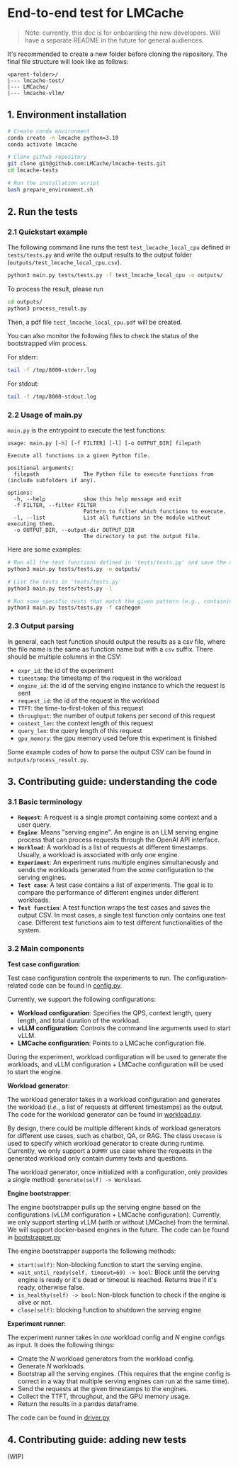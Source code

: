 # End-to-end test for LMCache

> Note: currently, this doc is for onboarding the new developers. Will have a separate README in the future for general audiences.

It's recommended to create a new folder before cloning the repository. The final file structure will look like as follows:

```
<parent-folder>/
|--- lmcache-test/
|--- LMCache/
|--- lmcache-vllm/
```

## 1. Environment installation


```bash
# Create conda environment
conda create -n lmcache python=3.10
conda activate lmcache

# Clone github repository
git clone git@github.com:LMCache/lmcache-tests.git
cd lmcache-tests

# Run the installation script
bash prepare_environment.sh
```

## 2. Run the tests

### 2.1 Quickstart example

The following command line runs the test `test_lmcache_local_cpu` defined in `tests/tests.py` and write the output results to the output folder (`outputs/test_lmcache_local_cpu.csv`).

```bash
python3 main.py tests/tests.py -f test_lmcache_local_cpu -o outputs/
```

To process the result, please run
```bash
cd outputs/
python3 process_result.py
```
Then, a pdf file `test_lmcache_local_cpu.pdf` will be created.

You can also monitor the following files to check the status of the bootstrapped vllm process.

For stderr:
```bash
tail -f /tmp/8000-stderr.log
```

For stdout:
```bash
tail -f /tmp/8000-stdout.log
```


### 2.2 Usage of main.py

`main.py` is the entrypoint to execute the test functions:
```
usage: main.py [-h] [-f FILTER] [-l] [-o OUTPUT_DIR] filepath

Execute all functions in a given Python file.

positional arguments:
  filepath              The Python file to execute functions from (include subfolders if any).

options:
  -h, --help            show this help message and exit
  -f FILTER, --filter FILTER
                        Pattern to filter which functions to execute.
  -l, --list            List all functions in the module without executing them.
  -o OUTPUT_DIR, --output-dir OUTPUT_DIR
                        The directory to put the output file.
```

Here are some examples:

```bash
# Run all the test functions defined in 'tests/tests.py' and save the output to 'outputs/'
python3 main.py tests/tests.py -o outputs/

# List the tests in 'tests/tests.py'
python3 main.py tests/tests.py -l

# Run some specific tests that match the given pattern (e.g., containing 'cachegen')
python3 main.py tests/tests.py -f cachegen
```

### 2.3 Output parsing

In general, each test function should output the results as a csv file, where the file name is the same as function name but with a `csv` suffix.
There should be multiple columns in the CSV:
- `expr_id`: the id of the experiment
- `timestamp`: the timestamp of the request in the workload
- `engine_id`: the id of the serving engine instance to which the request is sent
- `request_id`: the id of the request in the workload
- `TTFT`: the time-to-first-token of this request
- `throughput`: the number of output tokens per second of this request
- `context_len`: the context length of this request
- `query_len`: the query length of this request
- `gpu_memory`: the gpu memory used before this experiment is finished

Some example codes of how to parse the output CSV can be found in `outputs/process_result.py`.


## 3. Contributing guide: understanding the code

### 3.1 Basic terminology

- **`Request`**: A request is a single prompt containing some context and a user query.
- **`Engine`**: Means "serving engine". An engine is an LLM serving engine process that can process requests through the OpenAI API interface.
- **`Workload`**: A workload is a list of requests at different timestamps. Usually, a workload is associated with only one engine.
- **`Experiment`**: An experiment runs multiple engines simultaneously and sends the workloads generated from the _same_ configuration to the serving engines.
- **`Test case`**: A test case contains a list of experiments. The goal is to compare the performance of different engines under different workloads. 
- **`Test function`**: A test function wraps the test cases and saves the output CSV. In most cases, a single test function only contains one test case. Different test functions aim to test different functionalities of the system.

### 3.2 Main components

**Test case configuration**:

Test case configuration controls the experiments to run. The configuration-related code can be found in [config.py](https://github.com/LMCache/lmcache-tests/blob/main/configs.py).

Currently, we support the following configurations:
- **Workload configuration**: Specifies the QPS, context length, query length, and total duration of the workload.
- **vLLM configuration**: Controls the command line arguments used to start vLLM.
- **LMCache configuration**: Points to a LMCache configuration file.

During the experiment, workload configuration will be used to generate the workloads, and vLLM configuration + LMCache configuration will be used to start the engine.

**Workload generator**:

The workload generator takes in a workload configuration and generates the workload (*i.e.*, a list of requests at different timestamps) as the output.
The code for the workload generator can be found in [workload.py](https://github.com/LMCache/lmcache-tests/blob/main/workload.py).

By design, there could be multiple different kinds of workload generators for different use cases, such as chatbot, QA, or RAG. 
The class `Usecase` is used to specify which workload generator to create during runtime. 
Currently, we only support a `DUMMY` use case where the requests in the generated workload only contain dummy texts and questions.

The workload generator, once initialized with a configuration, only provides a single method: `generate(self) -> Workload`.

**Engine bootstrapper**:

The engine bootstrapper pulls up the serving engine based on the configurations (vLLM configuration + LMCache configuration).
Currently, we only support starting vLLM (with or without LMCache) from the terminal. We will support docker-based engines in the future.
The code can be found in [bootstrapper.py](https://github.com/LMCache/lmcache-tests/blob/main/bootstrapper.py)

The engine bootstrapper supports the following methods:
- `start(self)`: Non-blocking function to start the serving engine.
- `wait_until_ready(self, timeout=60) -> bool`: Block until the serving engine is ready or it's dead or timeout is reached. Returns true if it's ready, otherwise false.
- `is_healthy(self) -> bool`: Non-block function to check if the engine is alive or not.
- `close(self)`: blocking function to shutdown the serving engine

**Experiment runner**:

The experiment runner takes in _one_ workload config and $N$ engine configs as input. It does the following things:
- Create the $N$ workload generators from the workload config.
- Generate $N$ workloads.
- Bootstrap all the serving engines. (This requires that the engine config is correct in a way that multiple serving engines can run at the same time).
- Send the requests at the given timestamps to the engines.
- Collect the TTFT, throughput, and the GPU memory usage.
- Return the results in a pandas dataframe.

The code can be found in [driver.py](https://github.com/LMCache/lmcache-tests/blob/main/driver.py)

## 4. Contributing guide: adding new tests

(WIP)
